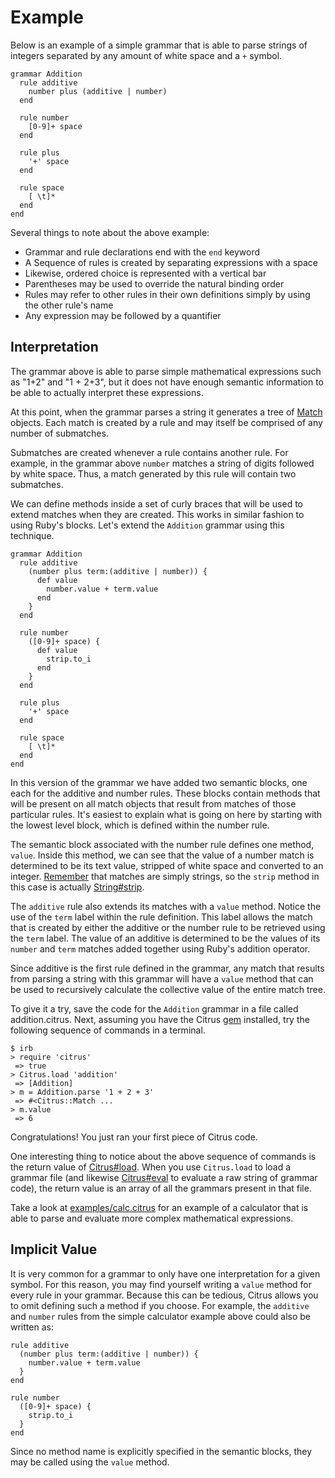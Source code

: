 # Example


Below is an example of a simple grammar that is able to parse strings of
integers separated by any amount of white space and a `+` symbol.

    grammar Addition
      rule additive
        number plus (additive | number)
      end

      rule number
        [0-9]+ space
      end

      rule plus
        '+' space
      end

      rule space
        [ \t]*
      end
    end

Several things to note about the above example:

* Grammar and rule declarations end with the `end` keyword
* A Sequence of rules is created by separating expressions with a space
* Likewise, ordered choice is represented with a vertical bar
* Parentheses may be used to override the natural binding order
* Rules may refer to other rules in their own definitions simply by using the
  other rule's name
* Any expression may be followed by a quantifier

## Interpretation

The grammar above is able to parse simple mathematical expressions such as "1+2"
and "1 + 2+3", but it does not have enough semantic information to be able to
actually interpret these expressions.

At this point, when the grammar parses a string it generates a tree of
[Match](api/classes/Citrus/Match.html) objects. Each match is created by a rule
and may itself be comprised of any number of submatches.

Submatches are created whenever a rule contains another rule. For example, in
the grammar above `number` matches a string of digits followed by white space.
Thus, a match generated by this rule will contain two submatches.

We can define methods inside a set of curly braces that will be used to extend
matches when they are created. This works in similar fashion to using Ruby's
blocks. Let's extend the `Addition` grammar using this technique.

    grammar Addition
      rule additive
        (number plus term:(additive | number)) {
          def value
            number.value + term.value
          end
        }
      end

      rule number
        ([0-9]+ space) {
          def value
            strip.to_i
          end
        }
      end

      rule plus
        '+' space
      end

      rule space
        [ \t]*
      end
    end

In this version of the grammar we have added two semantic blocks, one each for
the additive and number rules. These blocks contain methods that will be present
on all match objects that result from matches of those particular rules. It's
easiest to explain what is going on here by starting with the lowest level
block, which is defined within the number rule.

The semantic block associated with the number rule defines one method, `value`.
Inside this method, we can see that the value of a number match is determined to
be its text value, stripped of white space and converted to an integer.
[Remember](background.html) that matches are simply strings, so the `strip`
method in this case is actually
[String#strip](http://ruby-doc.org/core/classes/String.html#M000820).

The `additive` rule also extends its matches with a `value` method. Notice the
use of the `term` label within the rule definition. This label allows the match
that is created by either the additive or the number rule to be retrieved using
the `term` label. The value of an additive is determined to be the values of its
`number` and `term` matches added together using Ruby's addition operator.

Since additive is the first rule defined in the grammar, any match that results
from parsing a string with this grammar will have a `value` method that can be
used to recursively calculate the collective value of the entire match tree.

To give it a try, save the code for the `Addition` grammar in a file called
addition.citrus. Next, assuming you have the Citrus
[gem](https://rubygems.org/gems/citrus) installed, try the following sequence of
commands in a terminal.

    $ irb
    > require 'citrus'
     => true
    > Citrus.load 'addition'
     => [Addition]
    > m = Addition.parse '1 + 2 + 3'
     => #<Citrus::Match ...
    > m.value
     => 6

Congratulations! You just ran your first piece of Citrus code.

One interesting thing to notice about the above sequence of commands is the
return value of [Citrus#load](api/classes/Citrus.html#M000003). When you use
`Citrus.load` to load a grammar file (and likewise
[Citrus#eval](api/classes/Citrus.html#M000004) to evaluate a raw string of
grammar code), the return value is an array of all the grammars present in that
file.

Take a look at
[examples/calc.citrus](http://github.com/mjijackson/citrus/blob/master/examples/calc.citrus)
for an example of a calculator that is able to parse and evaluate more complex
mathematical expressions.

## Implicit Value

It is very common for a grammar to only have one interpretation for a given
symbol. For this reason, you may find yourself writing a `value` method for
every rule in your grammar. Because this can be tedious, Citrus allows you to
omit defining such a method if you choose. For example, the `additive` and
`number` rules from the simple calculator example above could also be written
as:

    rule additive
      (number plus term:(additive | number)) {
        number.value + term.value
      }
    end

    rule number
      ([0-9]+ space) {
        strip.to_i
      }
    end

Since no method name is explicitly specified in the semantic blocks, they may be
called using the `value` method.
